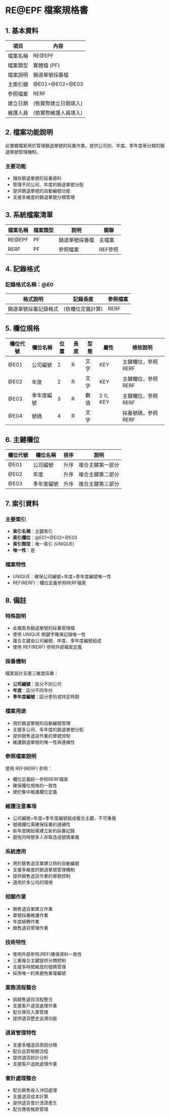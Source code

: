 # RE@EPF 檔案規格書

## 1. 基本資料

| 項目 | 內容 |
|------|------|
| 檔案名稱 | RE@EPF |
| 檔案類型 | 實體檔 (PF) |
| 檔案說明 | 銷退單號採番檔 |
| 主索引鍵 | @E01+@E02+@E03 |
| 參照檔案 | RERF |
| 建立日期 | (依實際建立日期填入) |
| 維護人員 | (依實際維護人員填入) |

## 2. 檔案功能說明

此實體檔案用於管理銷退單號的採番作業，提供公司別、年度、季年度等分類的銷退單號管理機制。

### 主要功能
- 儲存銷退單號的採番資料
- 管理不同公司、年度的銷退單號分配
- 提供銷退單號的自動編號功能
- 支援多維度的銷退單號分類管理

## 3. 系統檔案清單

| 檔案名稱 | 檔案類型 | 說明 | 關聯 |
|----------|----------|------|------|
| RE@EPF | PF | 銷退單號採番檔 | 主檔案 |
| RERF | PF | 參照檔案 | REF參照 |

## 4. 記錄格式

### 記錄格式名稱：@E0

| 格式說明 | 記錄長度 | 參照檔案 |
|----------|----------|----------|
| 銷退單號採番記錄格式 | (依欄位定義計算) | RERF |

## 5. 欄位規格

| 欄位代號 | 欄位名稱 | 位置 | 長度 | 型態 | 屬性 | 檢核說明 |
|----------|----------|------|------|------|------|----------|
| @E01 | 公司編號 | 1 | R | 文字 | KEY | 主鍵欄位，參照RERF |
| @E02 | 年度 | 2 | R | 文字 | KEY | 主鍵欄位，參照RERF |
| @E03 | 季年度編號 | 3 | R | 數值 | 2 0, KEY | 主鍵欄位，參照RERF |
| @E04 | 號碼 | 4 | R | 文字 | | 採番號碼，參照RERF |

## 6. 主鍵欄位

| 欄位代號 | 欄位名稱 | 排序 | 說明 |
|----------|----------|------|------|
| @E01 | 公司編號 | 升序 | 複合主鍵第一部分 |
| @E02 | 年度 | 升序 | 複合主鍵第二部分 |
| @E03 | 季年度編號 | 升序 | 複合主鍵第三部分 |

## 7. 索引資料

### 主要索引
- **索引名稱**：主鍵索引
- **索引欄位**：@E01+@E02+@E03
- **索引類型**：唯一索引 (UNIQUE)
- **唯一性**：是

### 檔案特性
- UNIQUE：確保公司編號+年度+季年度編號唯一性
- REF(RERF)：欄位定義參照RERF檔案

## 8. 備註

### 特殊說明
- 此檔案為銷退單號的採番管理檔
- 使用 UNIQUE 關鍵字確保記錄唯一性
- 複合主鍵由公司編號、年度、季年度編號組成
- 使用 REF(RERF) 參照外部檔案定義

### 採番機制
檔案設計支援三維度採番：
- **公司編號**：區分不同公司
- **年度**：區分不同年份
- **季年度編號**：區分季別或特定時期

### 檔案用途
- 用於銷退單號的自動編號管理
- 支援多公司、多年度的銷退單號分配
- 提供銷售退貨作業的單號控制
- 維護銷退單號的唯一性與連續性

### 參照檔案說明
使用 REF(RERF) 參照：
- 欄位定義統一參照RERF檔案
- 確保欄位規格的一致性
- 便於集中維護欄位定義

### 維護注意事項
- 公司編號+年度+季年度編號組成複合主鍵，不可重複
- 號碼欄位需確保採番的連續性
- 新年度開始需建立新的採番記錄
- 避免同時間多人存取造成號碼重複

### 系統應用
- 用於銷售退貨單建立時的自動編號
- 支援多維度的銷退單號管理機制
- 提供銷售退貨作業的單號控制
- 適用於多公司的環境

### 相關作業
- 銷售退貨單建立作業
- 單號採番維護作業
- 年度結轉作業
- 銷售退貨管理作業

### 技術特性
- 使用外部參照(REF)確保資料一致性
- 三重複合主鍵提供分類控制
- 支援多時間維度的號碼管理
- 採用唯一約束避免重複編號

### 業務流程整合
- 與銷售退貨流程整合
- 支援客戶退貨處理作業
- 配合庫存入庫管理
- 提供退貨歷史追溯功能

### 退貨管理特性
- 支援多種退貨原因分類
- 配合品質檢驗流程
- 提供退貨統計分析
- 支援客戶退款處理作業

### 會計處理整合
- 配合銷售收入沖回處理
- 支援退貨成本計算
- 提供退貨會計憑證產生
- 配合應收帳款管理 